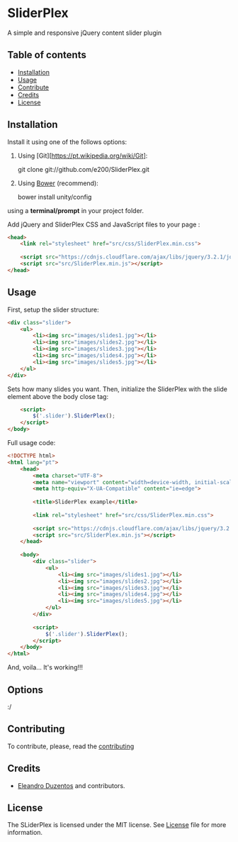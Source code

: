 # SliderPlex

A simple and responsive jQuery content slider plugin

## Table of contents

 - [Installation](#installation)
 - [Usage](#usage)
 - [Contribute](#contribute)
 - [Credits](#credits)
 - [License](#license)

## Installation

Install it using one of the follows options:

1. Using [Git][https://pt.wikipedia.org/wiki/Git]:

    git clone git://github.com/e200/SliderPlex.git

2. Using [Bower](https://bower.io/) (recommend):
    
    bower install unity/config

using a **terminal/prompt** in your project folder.

Add jQuery and SliderPlex CSS and JavaScript files to your page <head>:

```html
<head>
    <link rel="stylesheet" href="src/css/SliderPlex.min.css">
    
    <script src="https://cdnjs.cloudflare.com/ajax/libs/jquery/3.2.1/jquery.min.js"></script>
    <script src="src/SliderPlex.min.js"></script>
</head>
```

## Usage

First, setup the slider structure:

```html
<div class="slider">
    <ul>
        <li><img src="images/slides1.jpg"></li>
        <li><img src="images/slides2.jpg"></li>
        <li><img src="images/slides3.jpg"></li>
        <li><img src="images/slides4.jpg"></li>
        <li><img src="images/slides5.jpg"></li>
    </ul>
</div>
```
Sets how many slides you want. Then, initialize the SliderPlex with the slide element above the body close tag:

```html
    <script>
        $('.slider').SliderPlex();
    </script>
</body>
```

Full usage code:

```html
<!DOCTYPE html>
<html lang="pt">
    <head>
        <meta charset="UTF-8">
        <meta name="viewport" content="width=device-width, initial-scale=1.0">
        <meta http-equiv="X-UA-Compatible" content="ie=edge">
        
        <title>SliderPlex example</title>
        
        <link rel="stylesheet" href="src/css/SliderPlex.min.css">
            
        <script src="https://cdnjs.cloudflare.com/ajax/libs/jquery/3.2.1/jquery.min.js"></script>
        <script src="src/SliderPlex.min.js"></script>
    </head>
    
    <body>
        <div class="slider">
            <ul>
                <li><img src="images/slides1.jpg"></li>
                <li><img src="images/slides2.jpg"></li>
                <li><img src="images/slides3.jpg"></li>
                <li><img src="images/slides4.jpg"></li>
                <li><img src="images/slides5.jpg"></li>
            </ul>
        </div>
        
        <script>
            $('.slider').SliderPlex();
        </script>
    </body>
</html>
```

And, voila... It's working!!!

## Options

:/

## Contributing

To contribute, please, read the [contributing](https://github.com/e200/SliderPlex)
## Credits

 - [Eleandro Duzentos](https://e200.github.com/) and contributors.
 
## License
 
The SLiderPlex is licensed under the MIT license. See [License](https://github.com/) file for more information.
